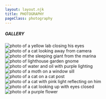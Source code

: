 ```yaml
---
layout: layout.njk
title: PHOTOGRAPHY
pageClass: photography
---
```



##### GALLERY

<div class="container">
    <div class="column">
        <div class="image-01">
            <img class="photo-01" src="../img/Photo_01.jpeg" alt="photo of a yellow lab closing his eyes">
        </div>

<div class="image-02">
    <img class="photo-02" src="../img/Photo_02.jpeg" alt="photo of a cat looking away from camera">
</div>

<div class="image-03">
    <img class="photo-03" src="../img/Photo_03.jpeg" alt="photo of the sleeping giant from the marina ">
</div>

<div class="image-04">
    <img class="photo-04" src="../img/Photo_04.jpeg" alt="photo of lighthouse garden gnome">
</div>

<div class="image-05">
    <img class="photo-05" src="../img/Photo_05.jpeg" alt="photo of water and oil with purple lighting">
</div>
</div>

   <div class="column">
      <div class="image-06">
        <img class="photo-06" src="../img/Photo_06.jpg" alt="photo of a moth on a window sill">
      </div>

<div class="image-07">
    <img class="photo-07" src="../img/Photo_07.JPG" alt="photo of a cat on a cat post">
</div>

<div class="image-08">
    <img class="photo-08" src="../img/Photo_08.jpeg" alt="photo of a cat with pink light reflecting on him">
</div>

<div class="image-09">
    <img class="photo-09" src="../img/Photo_09.jpg" alt="photo of a cat looking up with eyes closed">
</div>

<div class="image-10">
    <img class="photo-10" src="../img/Photo_10.jpeg" alt="photo of a purple flower">
</div>

</div>
</div>
</div>

